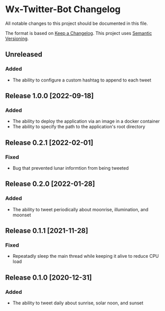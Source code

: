 # Wx-Twitter-Bot Changelog

All notable changes to this project should be documented in this file.

The format is based on [Keep a Changelog](https://keepachangelog.com/en/1.0.0/).
This project uses [Semantic Versioning](https://semver.org/spec/v2.0.0.html).

## Unreleased
### Added
- The ability to configure a custom hashtag to append to each tweet

## Release 1.0.0 [2022-09-18]
### Added
- The ability to deploy the application via an image in a docker container
- The ability to specify the path to the application's root directory

## Release 0.2.1 [2022-02-01]
### Fixed
- Bug that prevented lunar informtion from being tweeted

## Release 0.2.0 [2022-01-28]
### Added
- The ability to tweet periodically about moonrise, illumination, and moonset

## Release 0.1.1 [2021-11-28]
### Fixed
- Repeatadly sleep the main thread while keeping it alive to reduce CPU load

## Release 0.1.0 [2020-12-31]
### Added
- The ability to tweet daily about sunrise, solar noon, and sunset
